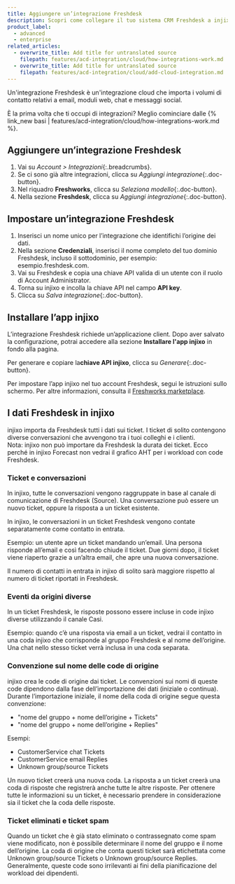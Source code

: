 ```yaml
---
title: Aggiungere un’integrazione Freshdesk
description: Scopri come collegare il tuo sistema CRM Freshdesk a injixo per importare dati.
product_label:
  - advanced
  - enterprise
related_articles:
  - overwrite_title: Add title for untranslated source
    filepath: features/acd-integration/cloud/how-integrations-work.md
  - overwrite_title: Add title for untranslated source
    filepath: features/acd-integration/cloud/add-cloud-integration.md
---
```


Un'integrazione Freshdesk è un'integrazione cloud che importa i volumi di contatto relativi a email, moduli web, chat e messaggi social.

È la prima volta che ti occupi di integrazioni? Meglio cominciare dalle {% link_new basi | features/acd-integration/cloud/how-integrations-work.md %}.

## Aggiungere un’integrazione Freshdesk

1. Vai su _Account > Integrazioni_{:.breadcrumbs}.
2. Se ci sono già altre integrazioni, clicca su _Aggiungi integrazione_{:.doc-button}.
3. Nel riquadro **Freshworks**, clicca su _Seleziona modello_{:.doc-button}.
4. Nella sezione **Freshdesk**, clicca su _Aggiungi integrazione_{:.doc-button}.

## Impostare un’integrazione Freshdesk

1. Inserisci un nome unico per l’integrazione che identifichi l’origine dei dati.
2. Nella sezione **Credenziali**, inserisci il nome completo del tuo dominio Freshdesk, incluso il sottodominio, per esempio: esempio.freshdesk.com.
3. Vai su Freshdesk e copia una chiave API valida di un utente con il ruolo di Account Administrator.
4. Torna su injixo e incolla la chiave API nel campo **API key**.
5. Clicca su _Salva integrazione_{:.doc-button}. 

## Installare l’app injixo

L’integrazione Freshdesk richiede un’applicazione client. Dopo aver salvato la configurazione, potrai accedere alla sezione **Installare l'app injixo** in fondo alla pagina.

Per generare e copiare la**chiave API injixo**, clicca su _Generare_{:.doc-button}.

Per impostare l’app injixo nel tuo account Freshdesk, segui le istruzioni sullo schermo. Per altre informazioni, consulta il [Freshworks marketplace](https://www.freshworks.com/apps/freshdesk/injixo_connect).

## I dati Freshdesk in injixo

injixo importa da Freshdesk tutti i dati sui ticket. I ticket di solito contengono diverse conversazioni che avvengono tra i tuoi colleghi e i clienti.<br>
Nota: injixo non può importare da Freshdesk la durata dei ticket. Ecco perché in injixo Forecast non vedrai il grafico AHT per i workload con code Freshdesk.

### Ticket e conversazioni

In injixo, tutte le conversazioni vengono raggruppate in base al canale di comunicazione di Freshdesk (Source). Una conversazione può essere un nuovo ticket, oppure la risposta a un ticket esistente.

In injixo, le conversazioni in un ticket Freshdesk vengono contate separatamente come contatto in entrata.

Esempio: un utente apre un ticket mandando un’email. Una persona risponde all’email e così facendo chiude il ticket. Due giorni dopo, il ticket viene riaperto grazie a un’altra email, che apre una nuova conversazione.

Il numero di contatti in entrata in injixo di solito sarà maggiore rispetto al numero di ticket riportati in Freshdesk.

### Eventi da origini diverse

In un ticket Freshdesk, le risposte possono essere incluse in code injixo diverse utilizzando il canale Casi.

Esempio: quando c’è una risposta via email a un ticket, vedrai il contatto in una coda injixo che corrisponde al gruppo Freshdesk e al nome dell’origine. Una chat nello stesso ticket verrà inclusa in una coda separata.

### Convenzione sul nome delle code di origine

injixo crea le code di origine dai ticket. Le convenzioni sui nomi di queste code dipendono dalla fase dell’importazione dei dati (iniziale o continua). Durante l’importazione iniziale, il nome della coda di origine segue questa convenzione:

- "nome del gruppo + nome dell’origine + Tickets"
- "nome del gruppo + nome dell’origine + Replies"

Esempi:

- CustomerService chat Tickets
- CustomerService email Replies
- Unknown group/source Tickets

Un nuovo ticket creerà una nuova coda. La risposta a un ticket creerà una coda di risposte che registrerà anche tutte le altre risposte. Per ottenere tutte le informazioni su un ticket, è necessario prendere in considerazione sia il ticket che la coda delle risposte.

### Ticket eliminati e ticket spam

Quando un ticket che è già stato eliminato o contrassegnato come spam viene modificato, non è possibile determinare il nome del gruppo e il nome dell’origine. La coda di origine che conta questi ticket sarà etichettata come Unknown group/source Tickets o Unknown group/source Replies. Generalmente, queste code sono irrilevanti ai fini della pianificazione del workload dei dipendenti.
